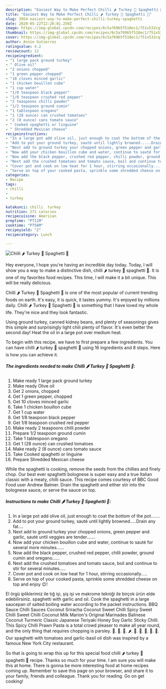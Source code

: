 ```yaml
---
description: "Easiest Way to Make Perfect Chilli 🌶 Turkey 🦃 Spaghetti 🍝"
title: "Easiest Way to Make Perfect Chilli 🌶 Turkey 🦃 Spaghetti 🍝"
slug: 3954-easiest-way-to-make-perfect-chilli-turkey-spaghetti
date: 2020-05-22T12:26:01.250Z
image: https://img-global.cpcdn.com/recipes/6c5a76965f518ec1/751x532cq70/chilli-🌶-turkey-🦃-spaghetti-🍝-recipe-main-photo.jpg
thumbnail: https://img-global.cpcdn.com/recipes/6c5a76965f518ec1/751x532cq70/chilli-🌶-turkey-🦃-spaghetti-🍝-recipe-main-photo.jpg
cover: https://img-global.cpcdn.com/recipes/6c5a76965f518ec1/751x532cq70/chilli-🌶-turkey-🦃-spaghetti-🍝-recipe-main-photo.jpg
author: Annie Gutierrez
ratingvalue: 4.2
reviewcount: 12
recipeingredient:
- "1 large pack ground turkey"
- " Olive oil"
- "2 onions chopped"
- "1 green pepper chopped"
- "10 cloves minced garlic"
- "1 chicken bouillon cube"
- "1 cup water"
- "1/8 teaspoon black pepper"
- "1/8 teaspoon crushed red pepper"
- "2 teaspoons chilli powder"
- "1/2 teaspoon ground cumin"
- "1 tablespoon oregano"
- "1 (28 ounce) can crushed tomatoes"
- "2 (8 ounce) cans tomato sauce"
- " Cooked spaghetti or linguine"
- " Shredded Mexican cheese"
recipeinstructions:
- "In a large pot add olive oil, just enough to coat the bottom of the pot......."
- "Add to pot your ground turkey, sauté until lightly browned.....Drain any fat...."
- "Next add to ground turkey your chopped onions, green pepper and garlic, sauté until veggies are tender......."
- "Now add your chicken bouillon cube and water, continue to sauté for several more minutes......"
- "Now add the black pepper, crushed red pepper, chilli powder, ground cumin and oregano......"
- "Next add the crushed tomatoes and tomato sauce, boil and continue to stir for several minutes....."
- "Cover pot and cook on low heat for 1 hour, stirring occasionally....."
- "Serve on top of your cooked pasta, sprinkle some shredded cheese on top and enjoy 😉!"
categories:
- Recipe
tags:
- chilli
- 
- turkey

katakunci: chilli  turkey 
nutrition: 271 calories
recipecuisine: American
preptime: "PT11M"
cooktime: "PT56M"
recipeyield: "2"
recipecategory: Lunch

---
```



![Chilli 🌶 Turkey 🦃 Spaghetti 🍝](https://img-global.cpcdn.com/recipes/6c5a76965f518ec1/751x532cq70/chilli-🌶-turkey-🦃-spaghetti-🍝-recipe-main-photo.jpg)

Hey everyone, I hope you're having an incredible day today. Today, I will show you a way to make a distinctive dish, chilli 🌶 turkey 🦃 spaghetti 🍝. It is one of my favorites food recipes. This time, I will make it a bit unique. This will be really delicious.

Chilli 🌶 Turkey 🦃 Spaghetti 🍝 is one of the most popular of current trending foods on earth. It's easy, it is quick, it tastes yummy. It's enjoyed by millions daily. Chilli 🌶 Turkey 🦃 Spaghetti 🍝 is something that I have loved my whole life. They're nice and they look fantastic.

Using ground turkey, canned kidney beans, and plenty of seasonings gives this simple and surprisingly light chili plenty of flavor. It&#39;s even better the second day! Heat the oil in a large pot over medium heat.


To begin with this recipe, we have to first prepare a few ingredients. You can have chilli 🌶 turkey 🦃 spaghetti 🍝 using 16 ingredients and 8 steps. Here is how you can achieve it.

<!--inarticleads1-->

##### The ingredients needed to make Chilli 🌶 Turkey 🦃 Spaghetti 🍝:

1. Make ready 1 large pack ground turkey
1. Make ready  Olive oil
1. Get 2 onions, chopped
1. Get 1 green pepper, chopped
1. Get 10 cloves minced garlic
1. Take 1 chicken bouillon cube
1. Get 1 cup water
1. Get 1/8 teaspoon black pepper
1. Get 1/8 teaspoon crushed red pepper
1. Make ready 2 teaspoons chilli powder
1. Prepare 1/2 teaspoon ground cumin
1. Take 1 tablespoon oregano
1. Get 1 (28 ounce) can crushed tomatoes
1. Make ready 2 (8 ounce) cans tomato sauce
1. Take  Cooked spaghetti or linguine
1. Prepare  Shredded Mexican cheese


While the spaghetti is cooking, remove the seeds from the chillies and finely chop. Our best ever spaghetti bolognese is super easy and a true Italian classic with a meaty, chilli sauce. This recipe comes courtesy of BBC Good Food user Andrew Balmer. Drain the spaghetti and either stir into the bolognese sauce, or serve the sauce on top. 

<!--inarticleads2-->

##### Instructions to make Chilli 🌶 Turkey 🦃 Spaghetti 🍝:

1. In a large pot add olive oil, just enough to coat the bottom of the pot.......
1. Add to pot your ground turkey, sauté until lightly browned.....Drain any fat....
1. Next add to ground turkey your chopped onions, green pepper and garlic, sauté until veggies are tender.......
1. Now add your chicken bouillon cube and water, continue to sauté for several more minutes......
1. Now add the black pepper, crushed red pepper, chilli powder, ground cumin and oregano......
1. Next add the crushed tomatoes and tomato sauce, boil and continue to stir for several minutes.....
1. Cover pot and cook on low heat for 1 hour, stirring occasionally.....
1. Serve on top of your cooked pasta, sprinkle some shredded cheese on top and enjoy 😉!


El örgü ipliklerimiz ile tığ işi, şiş işi ve makrome tekniği ile birçok ürün elde edebilirsiniz. spaghetti with garlic and oil. Cook the spaghetti in a large saucepan of salted boiling water according to the packet instructions. BBQ Sauce Chilli Sauces Coconut Sriracha Coconut Sweet Chilli Spicy Sweet Chilli Sweet Chilli Coconut Milk Marion&#39;s Original Marinades Balinese Coconut Turmeric Classic Japanese Teriyaki Honey Soy Garlic Sticky Chilli. This Spicy Chilli Prawn Pasta is a total crowd pleaser to make all year round, and the only thing that requires chopping is parsley. 🦃. 🐔. 🐓. 🌶️. 🥒. 🥬. 🍝. 🍠. 🍢. Our spaghetti with tomatoes and garlic-basil oil dish was inspired by a famous New York City restaurant. 

So that is going to wrap this up for this special food chilli 🌶 turkey 🦃 spaghetti 🍝 recipe. Thanks so much for your time. I am sure you will make this at home. There is gonna be more interesting food at home recipes coming up. Remember to save this page on your browser, and share it to your family, friends and colleague. Thank you for reading. Go on get cooking!
